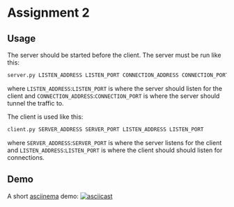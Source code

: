 # Assignment 2
## Usage
The server should be started before the client. The server must be run like this:
```bash
server.py LISTEN_ADDRESS LISTEN_PORT CONNECTION_ADDRESS CONNECTION_PORT
```
where `LISTEN_ADDRESS`:`LISTEN_PORT` is where the server should listen for the client and `CONNECTION_ADDRESS`:`CONNECTION_PORT` is where the server should tunnel the traffic to.

The client is used like this:
```bash
client.py SERVER_ADDRESS SERVER_PORT LISTEN_ADDRESS LISTEN_PORT
```
where `SERVER_ADDRESS`:`SERVER_PORT` is where the server listens for the client and `LISTEN_ADDRESS`:`LISTEN_PORT` is where the client should should listen for connections.
## Demo
A short [asciinema](https://github.com/asciinema/asciinema) demo:
[![asciicast](https://asciinema.org/a/363289.svg)](https://asciinema.org/a/363289)
